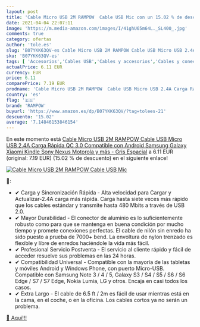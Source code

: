 ```yaml
---
layout: post
title: 'Cable Micro USB 2M RAMPOW  Cable USB Mic con un 15.02 % de descuento'
date: 2021-04-04 22:07:11
image: 'https://m.media-amazon.com/images/I/41ghU65m64L._SL400_.jpg'
comments: true
category: ofertas
author: 'tole.es'
slug: 'B07YKK63QV-es Cable Micro USB 2M RAMPOW Cable USB Micro USB 2.4A Carga...'
sku: 'B07YKK63QV-es'
tags: [ 'Accesorios','Cables USB','Cables y accesorios','Cables y conectores','Informática','android','rampow', ]
actualPrice: 6.11 EUR
currency: EUR
price: 6.11
comparePrice: 7.19 EUR
prodname: 'Cable Micro USB 2M RAMPOW  Cable USB Micro USB 2.4A Carga Rápida QC 3.0 Compatible con Android  Samsung Galaxy  Xiaomi  Kindle  Sony  Nexus  Motorola y más - Gris Espacial'
country: 'es'
flag: '🇪🇸'
brand: 'RAMPOW'
buyurl: 'https://www.amazon.es/dp/B07YKK63QV/?tag=tolees-21'
descuento: '15.02'
average: '7.14846153846154'
---
```


En este momento está [Cable Micro USB 2M RAMPOW  Cable USB Micro USB 2.4A Carga Rápida QC 3.0 Compatible con Android  Samsung Galaxy  Xiaomi  Kindle  Sony  Nexus  Motorola y más - Gris Espacial](https://www.amazon.es/dp/B07YKK63QV/?tag=tolees-21) a 6.11 EUR (original: 7.19 EUR) (15.02 %  de descuento) en el siguiente enlace!

[![Cable Micro USB 2M RAMPOW  Cable USB Mic](https://m.media-amazon.com/images/I/41ghU65m64L._SL400_.jpg)](https://www.amazon.es/dp/B07YKK63QV/?tag=tolees-21)

🔎:

- ✔ Carga y Sincronización Rápida - Alta velocidad para Cargar y Actualizar-2.4A carga más rápida. Carga hasta siete veces más rápido que los cables estándar y transmite hasta 480 Mbits a través de USB 2.0.
- ✔ Mayor Durabilidad - El conector de aluminio es lo suficientemente robusto como para que se mantenga en buena condición por mucho tiempo y promete conexiones perfectas. El cable de nilón sin enredo ha sido puesto a prueba de 7000+ bend. La envoltura de nylon trenzado es flexible y libre de enredos haciéndole la vida más fácil.
- ✔ Profesional Servicio Postventa - El servicio al cliente rápido y fácil de acceder resuelve sus problemas en las 24 horas.
- ✔ Compatibilidad Universal - Compatible con la mayoría de las tabletas y móviles Android y Windows Phone, con puerto Micro-USB. Compatible con Samsung Note 3 / 4 / 5, Galaxy S3 / S4 / S5 / S6 / S6 Edge / S7 / S7 Edge, Nokia Lumia, LG y otros. Encaja en casi todos los casos.
- ✔ Extra Largo - El cable de 6.5 ft / 2m es fácil de usar mientras está en la cama, en el coche, o en la oficina. Los cables cortos ya no serán un problema.

[🛒 Aquí!!!](https://www.amazon.es/dp/B07YKK63QV/?tag=tolees-21)
